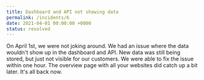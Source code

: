 ```yaml
---
title: Dashboard and API not showing data
permalink: /incidents/6
date: 2021-04-01 00:00:00 +0000
status: resolved
---
```


On April 1st, we were not joking around. We had an issue where the data wouldn't show up in the dashboard and API. New data was still being stored, but just not visible for our customers. We were able to fix the issue within one hour. The overview page with all your websites did catch up a bit later. It's all back now.

